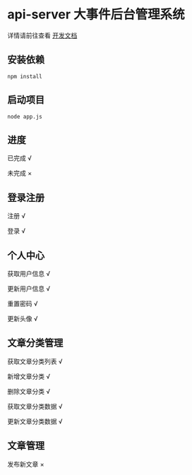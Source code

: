 # api-server 大事件后台管理系统

详情请前往查看 [开发文档](http://www.escook.cn:8088/#/)


## 安装依赖
```
npm install
```

## 启动项目
```
node app.js
```


## 进度
已完成 √

未完成 ×

## 登录注册
注册 √

登录 √

## 个人中心
获取用户信息 √

更新用户信息 √

重置密码 √

更新头像 √

## 文章分类管理
获取文章分类列表 √

新增文章分类 √

删除文章分类 √ 

获取文章分类数据 √

更新文章分类数据 √

## 文章管理
发布新文章 ×
